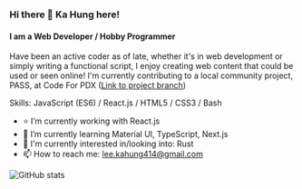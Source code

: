 ### Hi there 👋 Ka Hung here!
#### I am a Web Developer / Hobby Programmer
Have been an active coder as of late, whether it's in web development or simply writing a functional script, I enjoy creating web content that could be used or seen online! I'm currently contributing to a local community project, PASS, at Code For PDX ([Link to project branch](https://github.com/codeforpdx/PASS/tree/khl/PASS))

Skills: JavaScript (ES6) / React.js / HTML5 / CSS3 / Bash

- :star: I’m currently working with React.js
- 🌱 I’m currently learning Material UI, TypeScript, Next.js
- 🔭 I'm currently interested in/looking into: Rust
- 📫 How to reach me: lee.kahung414@gmail.com

![GitHub stats](https://github-readme-stats.vercel.app/api?username=leekahung&show_icons=true)
